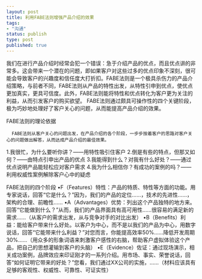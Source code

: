 ```yaml
--- 
layout: post
title: 利用FABE法则增强产品介绍的效果
tags: 
- "沟通"
status: publish
type: post
published: true
---
```

我们在进行产品介绍时经常会犯一个错误：急于介绍产品的优点，而且优点讲的非常多。这会带来一个潜在的问题，即如果客户对这些过多的优点印象不深刻，很可能会导致客户的兴趣度和信任度大打折扣。FABE法则是一个极具杀伤力的产品介绍策略，与前者不同，FABE法则从产品的特性出发，从特性引申到优点，使优点更加真实，更具可信度。此外，FABE法则能将特性和优点转化为客户更为关注的利益，从而引发客户的购买欲望。 FABE法则通过颇具可操作性的四个关键阶段，极为巧妙地处理好了客户关心的问题，从而能提高产品介绍的效果。

FABE法则的理论依据

      FABE法则从客户关心的问题出发，在产品介绍的各个阶段，一步步按着客户的思路对客户关心的问题做出解答，从而达成产品介绍的最佳效果。
1.我很忙，为什么要听你讲？——用特性吸引住客户 
2.倒是有些的特点，但那又如何？——由特点引申出产品的优点
3.我能得到什么？对我有什么好处？——通过优点说明产品能轻松应对客户需求
4.我为什么相信你？有成功的案例的吗？——利用权威性案例解除客户心中的疑虑 

FABE法则的四个阶段
•F（Features）特性：产品的特质、特性等方面的功能。用专家说话，回答“它是什么？”因为，我们的产品的定位……，技术的先进性……，架构的合理、前瞻性……
•A（Advantages）优势：列出这个产品独特的地方来。回答“它能做到什么？”从而，我们的产品界面具有高可用性……很容易的满足新的需求……（从客户的需求出发，从与竞争对手的对比出发）
•B（Benefits）利益：能给客户带来什么好处。以客户为中心，而不是以我们的产品为中心，用数字说话，回答“它能带来什么利益？”对您而言，你能提高效率50%……降低开发周期30%……（用众多的形象词语来刺激客户感性的右脑，帮助客户虚拟体验这个产品，把自己的思想灌输到客户的头脑）
•E（Evidence）佐证：通过现场演示，相关成功案例，品牌效应来印证刚才的一系列介绍。用市场、事实、荣誉说话，回答“如何证明它带来的好处？”您看，我们通过XX公司的实施，……（材料应该具有足够的客观性、权威性、可靠性、可证实性）
